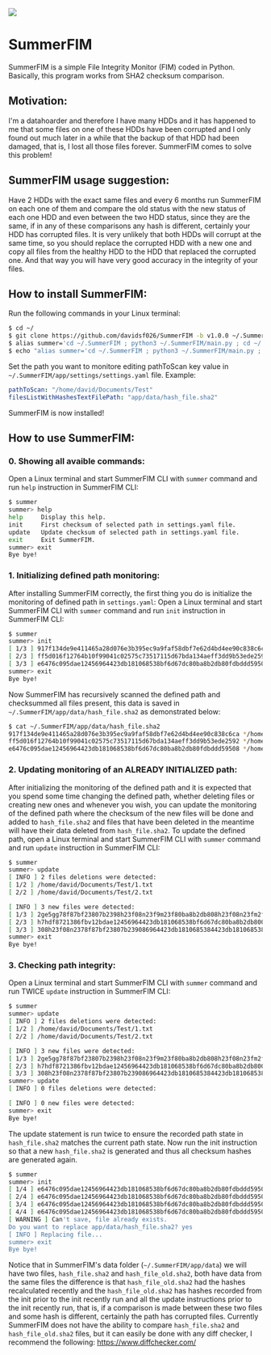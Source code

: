 ![](https://img.shields.io/badge/SummerFIM-v1.0.0-orange.svg)

# SummerFIM
SummerFIM is a simple File Integrity Monitor (FIM) coded in Python. Basically, this program works from SHA2 checksum comparison.

## Motivation:
I'm a datahoarder and therefore I have many HDDs and it has happened to me that some files on one of these HDDs have been corrupted and I only found out much later in a while that the backup of that HDD had been damaged, that is, I lost all those files forever. SummerFIM comes to solve this problem!

## SummerFIM usage suggestion:
Have 2 HDDs with the exact same files and every 6 months run SummerFIM on each one of them and compare the old status with the new status of each one HDD and even between the two HDD status, since they are the same, if in any of these comparisons any hash is different, certainly your HDD has corrupted files. It is very unlikely that both HDDs will corrupt at the same time, so you should replace the corrupted HDD with a new one and copy all files from the healthy HDD to the HDD that replaced the corrupted one.
And that way you will have very good accuracy in the integrity of your files.

## How to install SummerFIM:
Run the following commands in your Linux terminal:
```bash
$ cd ~/
$ git clone https://github.com/davidsf026/SummerFIM -b v1.0.0 ~/.SummerFIM
$ alias summer='cd ~/.SummerFIM ; python3 ~/.SummerFIM/main.py ; cd ~/'
$ echo "alias summer='cd ~/.SummerFIM ; python3 ~/.SummerFIM/main.py ; cd ~/'" >> ~/.bashrc
```

Set the path you want to monitore editing pathToScan key value in `~/.SummerFIM/app/settings/settings.yaml` file. Example:
```yaml
pathToScan: "/home/david/Documents/Test"
filesListWithHashesTextFilePath: "app/data/hash_file.sha2"
```

SummerFIM is now installed!

## How to use SummerFIM:

### 0. Showing all avaible commands:
Open a Linux terminal and start SummerFIM CLI with `summer` command and run `help` instruction in SummerFIM CLI:
```bash
$ summer
summer> help
help     Display this help.
init     First checksum of selected path in settings.yaml file.
update   Update checksum of selected path in settings.yaml file.
exit     Exit SummerFIM.
summer> exit
Bye bye!
```

### 1. Initializing defined path monitoring:
After installing SummerFIM correctly, the first thing you do is initialize the monitoring of defined path in `settings.yaml`:
Open a Linux terminal and start SummerFIM CLI with `summer` command and run `init` instruction in SummerFIM CLI:
```bash
$ summer
summer> init
[ 1/3 ] 917f134de9e411465a28d076e3b395ec9a9faf58dbf7e62d4bd4ee90c838c6ca */home/david/Documents/Test/1.txt
[ 2/3 ] ff5d016f12764b10f99041c02575c73517115d67bda134aeff3dd9b53ede2592 */home/david/Documents/Test/2.txt
[ 3/3 ] e6476c095dae12456964423db181068538bf6d67dc80ba8b2db80fdbddd59508 */home/david/Documents/Test/3.txt
summer> exit
Bye bye!
```

Now SummerFIM has recursively scanned the defined path and checksummed all files present, this data is saved in `~/.SummerFIM/app/data/hash_file.sha2` as demonstrated below:
```bash
$ cat ~/.SummerFIM/app/data/hash_file.sha2
917f134de9e411465a28d076e3b395ec9a9faf58dbf7e62d4bd4ee90c838c6ca */home/david/Documents/Test/1.txt
ff5d016f12764b10f99041c02575c73517115d67bda134aeff3dd9b53ede2592 */home/david/Documents/Test/2.txt
e6476c095dae12456964423db181068538bf6d67dc80ba8b2db80fdbddd59508 */home/david/Documents/Test/3.txt
```

### 2. Updating monitoring of an ALREADY INITIALIZED path:
After initializing the monitoring of the defined path and it is expected that you spend some time changing the defined path, whether deleting files or creating new ones and whenever you wish, you can update the monitoring of the defined path where the checksum of the new files will be done and added to `hash_file.sha2` and files that have been deleted in the meantime will have their data deleted from `hash_file.sha2`.
To update the defined path, open a Linux terminal and start SummerFIM CLI with `summer` command and run `update` instruction in SummerFIM CLI:
```bash
$ summer
summer> update
[ INFO ] 2 files deletions were detected:
[ 1/2 ] /home/david/Documents/Test/1.txt
[ 2/2 ] /home/david/Documents/Test/2.txt

[ INFO ] 3 new files were detected:
[ 1/3 ] 2ge5gg78f87bf23807b2398h23f08n23f9m23f80ba8b2db808h23f08n23fm2fd */home/david/Documents/Test/4.txt
[ 2/3 ] h7hdf8721386fbv12bdae12456964423db181068538bf6d67dc80ba8b2db8008 */home/david/Documents/Test/5.txt
[ 3/3 ] 308h23f08n2378f87bf23807b239086964423db1810685384423db1810685384 */home/david/Documents/Test/6.txt
summer> exit
Bye bye!
```

### 3. Checking path integrity:
Open a Linux terminal and start SummerFIM CLI with `summer` command and run TWICE `update` instruction in SummerFIM CLI:
```bash
$ summer
summer> update
[ INFO ] 2 files deletions were detected:
[ 1/2 ] /home/david/Documents/Test/1.txt
[ 2/2 ] /home/david/Documents/Test/2.txt

[ INFO ] 3 new files were detected:
[ 1/3 ] 2ge5gg78f87bf23807b2398h23f08n23f9m23f80ba8b2db808h23f08n23fm2fd */home/david/Documents/Test/4.txt
[ 2/3 ] h7hdf8721386fbv12bdae12456964423db181068538bf6d67dc80ba8b2db8008 */home/david/Documents/Test/5.txt
[ 3/3 ] 308h23f08n2378f87bf23807b239086964423db1810685384423db1810685384 */home/david/Documents/Test/6.txt
summer> update
[ INFO ] 0 files deletions were detected:

[ INFO ] 0 new files were detected:
summer> exit
Bye bye!
```
The update statement is run twice to ensure the recorded path state in `hash_file.sha2` matches the current path state.
Now run the init instruction so that a new `hash_file.sha2` is generated and thus all checksum hashes are generated again.

```bash
$ summer
summer> init
[ 1/4 ] e6476c095dae12456964423db181068538bf6d67dc80ba8b2db80fdbddd59508 */home/david/Documents/Test/3.txt
[ 2/4 ] e6476c095dae12456964423db181068538bf6d67dc80ba8b2db80fdbddd59508 */home/david/Documents/Test/4.txt
[ 3/4 ] e6476c095dae12456964423db181068538bf6d67dc80ba8b2db80fdbddd59508 */home/david/Documents/Test/5.txt
[ 4/4 ] e6476c095dae12456964423db181068538bf6d67dc80ba8b2db80fdbddd59508 */home/david/Documents/Test/6.txt
[ WARNING ] Can't save, file already exists.
Do you want to replace app/data/hash_file.sha2? yes
[ INFO ] Replacing file...
summer> exit
Bye bye!
```

Notice that in SummerFIM's data folder (`~/.SummerFIM/app/data`) we will have two files, `hash_file.sha2` and `hash_file_old.sha2`, both have data from the same files the difference is that `hash_file_old.sha2` had the hashes recalculated recently and the `hash_file_old.sha2` has hashes recorded from the init prior to the init recently run and all the update instructions prior to the init recently run, that is, if a comparison is made between these two files and some hash is different, certainly the path has corrupted files. Currently SummerFIM does not have the ability to compare `hash_file.sha2` and `hash_file_old.sha2` files, but it can easily be done with any diff checker, I recommend the following: https://www.diffchecker.com/